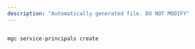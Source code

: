 ```yaml
---
description: "Automatically generated file. DO NOT MODIFY"
---
```


```cli

mgc service-principals create

```